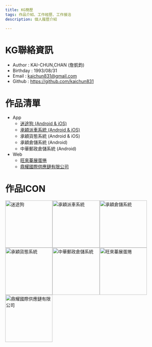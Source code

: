 ```yaml
---
title: KG簡歷
tags: 作品介紹、工作經歷、工作接洽
description: 個人履歷介紹

---
```



# KG聯絡資訊
- Author : KAI-CHUN,CHAN (詹凱鈞)
- Birthday : 1993/08/31
- Email : kaichun831@gmail.com
- Github : https://github.com/kaichun831


# 作品清單

- App
    - [迷途狗 (Android & iOS)](https://play.google.com/store/apps/details?id=com.dylanwalkha.asuscomm.app.twudingmap&hl=zh-TW)
    - [承穎派車系統 (Android & iOS)](https://apps.apple.com/tw/app/%E6%89%BF%E7%A9%8E%E6%B4%BE%E8%BB%8A%E7%B3%BB%E7%B5%B1/id1622515145)
    - 承穎貨態系統 (Android & iOS)
    - 承穎倉儲系統 (Android)
    - 中華郵政倉儲系統 (Android)
- Web
    - [旺來蓁展蛋捲](https://walai.com.tw)
    - [鼎耀國際供應鏈有限公司](https://dynergicsupplyinc.com/)

# 作品ICON
<img src="https://i.imgur.com/9hXYeXG.png" alt="迷途狗" width="150" height="150"><img src="https://i.imgur.com/LF1zkEh.png" alt="承穎派車系統" width="150" height="150"><img src="https://i.imgur.com/X4UF8l4.png" alt="承穎倉儲系統" width="150" height="150"><img src="https://i.imgur.com/Sl7VCsM.png" alt="承穎貨態系統" width="150" height="150"><img src="https://i.imgur.com/lHDVbB5.png" alt="中華郵政倉儲系統" width="150" height="150"><img src="https://i.imgur.com/mDEXaNl.png" alt="旺來蓁展蛋捲" width="150" height="150"><img src="https://i.imgur.com/Tkq4HFe.png" alt="鼎耀國際供應鏈有限公司" width="150" height="150">

